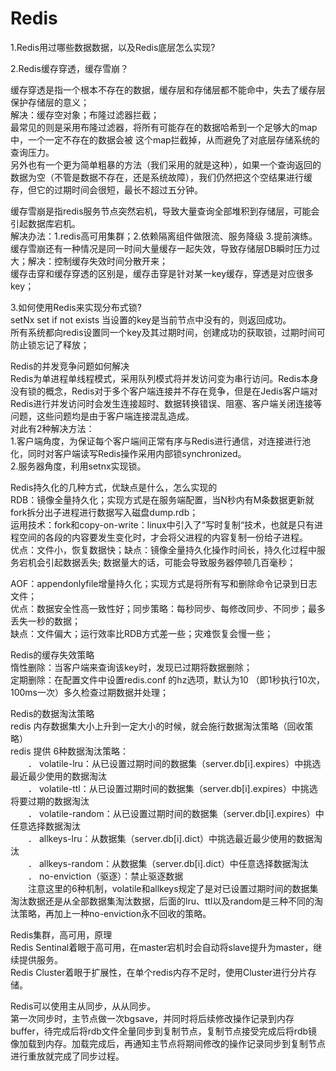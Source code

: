 # Redis

1.Redis用过哪些数据数据，以及Redis底层怎么实现?<br/>

2.Redis缓存穿透，缓存雪崩？<br/>

缓存穿透是指一个根本不存在的数据，缓存层和存储层都不能命中，失去了缓存层保护存储层的意义；<br/>
解决：缓存空对象；布隆过滤器拦截；<br/>
最常见的则是采用布隆过滤器，将所有可能存在的数据哈希到一个足够大的map中，一个一定不存在的数据会被 这个map拦截掉，从而避免了对底层存储系统的查询压力。<br/>
另外也有一个更为简单粗暴的方法（我们采用的就是这种），如果一个查询返回的数据为空（不管是数据不存在，还是系统故障），我们仍然把这个空结果进行缓存，但它的过期时间会很短，最长不超过五分钟。<br/>

缓存雪崩是指redis服务节点突然宕机，导致大量查询全部堆积到存储层，可能会引起数据库宕机。<br/>
解决办法：1.redis高可用集群；2.依赖隔离组件做限流、服务降级 3.提前演练。<br/>
缓存雪崩还有一种情况是同一时间大量缓存一起失效，导致存储层DB瞬时压力过大；解决：控制缓存失效时间分散开来；<br/>
缓存击穿和缓存穿透的区别是，缓存击穿是针对某一key缓存，穿透是对应很多key；<br/>

3.如何使用Redis来实现分布式锁?<br/>
setNx set if not exists 当设置的key是当前节点中没有的，则返回成功。<br/>
所有系统都向redis设置同一个key及其过期时间，创建成功的获取锁，过期时间可防止锁忘记了释放；<br/>

Redis的并发竞争问题如何解决<br/>
Redis为单进程单线程模式，采用队列模式将并发访问变为串行访问。Redis本身没有锁的概念，Redis对于多个客户端连接并不存在竞争，但是在Jedis客户端对Redis进行并发访问时会发生连接超时、数据转换错误、阻塞、客户端关闭连接等问题，这些问题均是由于客户端连接混乱造成。<br/>
对此有2种解决方法：<br/>
1.客户端角度，为保证每个客户端间正常有序与Redis进行通信，对连接进行池化，同时对客户端读写Redis操作采用内部锁synchronized。<br/>
2.服务器角度，利用setnx实现锁。<br/>

Redis持久化的几种方式，优缺点是什么，怎么实现的<br/>
RDB：镜像全量持久化；实现方式是在服务端配置，当N秒内有M条数据更新就fork拆分出子进程进行数据写入磁盘dump.rdb；<br/>
运用技术：fork和copy-on-write：linux中引入了“写时复制“技术，也就是只有进程空间的各段的内容要发生变化时，才会将父进程的内容复制一份给子进程。<br/>
优点：文件小，恢复数据快；缺点：镜像全量持久化操作时间长，持久化过程中服务宕机会引起数据丢失; 数据量大的话，可能会导致服务器停顿几百毫秒；<br/>

AOF：appendonlyfile增量持久化；实现方式是将所有写和删除命令记录到日志文件；<br/>
优点：数据安全性高一致性好；同步策略：每秒同步、每修改同步、不同步；最多丢失一秒的数据；<br/>
缺点：文件偏大；运行效率比RDB方式差一些；灾难恢复会慢一些；<br/>

Redis的缓存失效策略<br/>
惰性删除：当客户端来查询该key时，发现已过期将数据删除；<br/>
定期删除：在配置文件中设置redis.conf 的hz选项，默认为10 （即1秒执行10次，100ms一次）多久检查过期数据并处理；<br/>

Redis的数据淘汰策略<br/>
redis 内存数据集大小上升到一定大小的时候，就会施行数据淘汰策略（回收策略）<br/>
redis 提供 6种数据淘汰策略：<br/>
　　． volatile-lru：从已设置过期时间的数据集（server.db[i].expires）中挑选最近最少使用的数据淘汰<br/>
　　． volatile-ttl：从已设置过期时间的数据集（server.db[i].expires）中挑选将要过期的数据淘汰<br/>
　　． volatile-random：从已设置过期时间的数据集（server.db[i].expires）中任意选择数据淘汰<br/>
　　． allkeys-lru：从数据集（server.db[i].dict）中挑选最近最少使用的数据淘汰<br/>
　　． allkeys-random：从数据集（server.db[i].dict）中任意选择数据淘汰<br/>
　　． no-enviction（驱逐）：禁止驱逐数据<br/>
　　注意这里的6种机制，volatile和allkeys规定了是对已设置过期时间的数据集淘汰数据还是从全部数据集淘汰数据，后面的lru、ttl以及random是三种不同的淘汰策略，再加上一种no-enviction永不回收的策略。<br/>

Redis集群，高可用，原理<br/>
Redis Sentinal着眼于高可用，在master宕机时会自动将slave提升为master，继续提供服务。<br/>
Redis Cluster着眼于扩展性，在单个redis内存不足时，使用Cluster进行分片存储。<br/>

Redis可以使用主从同步，从从同步。<br/>
第一次同步时，主节点做一次bgsave，并同时将后续修改操作记录到内存buffer，待完成后将rdb文件全量同步到复制节点，复制节点接受完成后将rdb镜像加载到内存。加载完成后，再通知主节点将期间修改的操作记录同步到复制节点进行重放就完成了同步过程。<br/>

